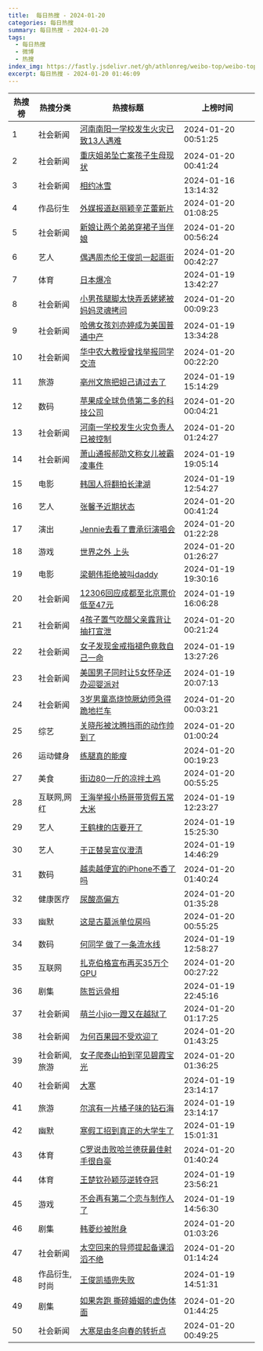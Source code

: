 ```yaml
---
title:  每日热搜 - 2024-01-20
categories: 每日热搜
summary: 每日热搜 - 2024-01-20
tags:
  - 每日热搜
  - 微博
  - 热搜
index_img: https://fastly.jsdelivr.net/gh/athlonreg/weibo-top/weibo-top.jpeg
excerpt: 每日热搜 - 2024-01-20 01:46:09
---
```


| 热搜榜 | 热搜分类 | 热搜标题 | 上榜时间 |
| --- | --- | --- | --- |
| 1 | 社会新闻 | [河南南阳一学校发生火灾已致13人遇难](https://s.weibo.com/weibo%3Fq%3D%2523%E6%B2%B3%E5%8D%97%E5%8D%97%E9%98%B3%E4%B8%80%E5%AD%A6%E6%A0%A1%E5%8F%91%E7%94%9F%E7%81%AB%E7%81%BE%E5%B7%B2%E8%87%B413%E4%BA%BA%E9%81%87%E9%9A%BE%2523) | 2024-01-20 00:51:25 | 
| 2 | 社会新闻 | [重庆姐弟坠亡案孩子生母现状](https://s.weibo.com/weibo%3Fq%3D%2523%E9%87%8D%E5%BA%86%E5%A7%90%E5%BC%9F%E5%9D%A0%E4%BA%A1%E6%A1%88%E5%AD%A9%E5%AD%90%E7%94%9F%E6%AF%8D%E7%8E%B0%E7%8A%B6%2523) | 2024-01-20 00:41:24 | 
| 3 | 社会新闻 | [相约冰雪](https://s.weibo.com/weibo%3Fq%3D%2523%E7%9B%B8%E7%BA%A6%E5%86%B0%E9%9B%AA%2523) | 2024-01-16 13:14:32 | 
| 4 | 作品衍生 | [外媒报道赵丽颖辛芷蕾新片](https://s.weibo.com/weibo%3Fq%3D%2523%E5%A4%96%E5%AA%92%E6%8A%A5%E9%81%93%E8%B5%B5%E4%B8%BD%E9%A2%96%E8%BE%9B%E8%8A%B7%E8%95%BE%E6%96%B0%E7%89%87%2523) | 2024-01-20 01:08:25 | 
| 5 | 社会新闻 | [新娘让两个弟弟穿裙子当伴娘](https://s.weibo.com/weibo%3Fq%3D%2523%E6%96%B0%E5%A8%98%E8%AE%A9%E4%B8%A4%E4%B8%AA%E5%BC%9F%E5%BC%9F%E7%A9%BF%E8%A3%99%E5%AD%90%E5%BD%93%E4%BC%B4%E5%A8%98%2523) | 2024-01-20 00:56:24 | 
| 6 | 艺人 | [偶遇周杰伦王俊凯一起逛街](https://s.weibo.com/weibo%3Fq%3D%2523%E5%81%B6%E9%81%87%E5%91%A8%E6%9D%B0%E4%BC%A6%E7%8E%8B%E4%BF%8A%E5%87%AF%E4%B8%80%E8%B5%B7%E9%80%9B%E8%A1%97%2523) | 2024-01-20 00:42:27 | 
| 7 | 体育 | [日本爆冷](https://s.weibo.com/weibo%3Fq%3D%2523%E6%97%A5%E6%9C%AC%E7%88%86%E5%86%B7%2523) | 2024-01-19 13:42:27 | 
| 8 | 社会新闻 | [小男孩腿脚太快弄丢姥姥被妈妈灵魂拷问](https://s.weibo.com/weibo%3Fq%3D%2523%E5%B0%8F%E7%94%B7%E5%AD%A9%E8%85%BF%E8%84%9A%E5%A4%AA%E5%BF%AB%E5%BC%84%E4%B8%A2%E5%A7%A5%E5%A7%A5%E8%A2%AB%E5%A6%88%E5%A6%88%E7%81%B5%E9%AD%82%E6%8B%B7%E9%97%AE%2523) | 2024-01-20 00:09:23 | 
| 9 | 社会新闻 | [哈佛女孩刘亦婷成为美国普通中产](https://s.weibo.com/weibo%3Fq%3D%2523%E5%93%88%E4%BD%9B%E5%A5%B3%E5%AD%A9%E5%88%98%E4%BA%A6%E5%A9%B7%E6%88%90%E4%B8%BA%E7%BE%8E%E5%9B%BD%E6%99%AE%E9%80%9A%E4%B8%AD%E4%BA%A7%2523) | 2024-01-19 13:34:28 | 
| 10 | 社会新闻 | [华中农大教授曾找举报同学交流](https://s.weibo.com/weibo%3Fq%3D%2523%E5%8D%8E%E4%B8%AD%E5%86%9C%E5%A4%A7%E6%95%99%E6%8E%88%E6%9B%BE%E6%89%BE%E4%B8%BE%E6%8A%A5%E5%90%8C%E5%AD%A6%E4%BA%A4%E6%B5%81%2523) | 2024-01-20 00:22:20 | 
| 11 | 旅游 | [亳州文旅把妲己请过去了](https://s.weibo.com/weibo%3Fq%3D%2523%E4%BA%B3%E5%B7%9E%E6%96%87%E6%97%85%E6%8A%8A%E5%A6%B2%E5%B7%B1%E8%AF%B7%E8%BF%87%E5%8E%BB%E4%BA%86%2523) | 2024-01-19 15:14:29 | 
| 12 | 数码 | [苹果成全球负债第二多的科技公司](https://s.weibo.com/weibo%3Fq%3D%2523%E8%8B%B9%E6%9E%9C%E6%88%90%E5%85%A8%E7%90%83%E8%B4%9F%E5%80%BA%E7%AC%AC%E4%BA%8C%E5%A4%9A%E7%9A%84%E7%A7%91%E6%8A%80%E5%85%AC%E5%8F%B8%2523) | 2024-01-20 00:04:21 | 
| 13 | 社会新闻 | [河南一学校发生火灾负责人已被控制](https://s.weibo.com/weibo%3Fq%3D%2523%E6%B2%B3%E5%8D%97%E4%B8%80%E5%AD%A6%E6%A0%A1%E5%8F%91%E7%94%9F%E7%81%AB%E7%81%BE%E8%B4%9F%E8%B4%A3%E4%BA%BA%E5%B7%B2%E8%A2%AB%E6%8E%A7%E5%88%B6%2523) | 2024-01-20 01:24:27 | 
| 14 | 社会新闻 | [萧山通报郝劭文称女儿被霸凌事件](https://s.weibo.com/weibo%3Fq%3D%2523%E8%90%A7%E5%B1%B1%E9%80%9A%E6%8A%A5%E9%83%9D%E5%8A%AD%E6%96%87%E7%A7%B0%E5%A5%B3%E5%84%BF%E8%A2%AB%E9%9C%B8%E5%87%8C%E4%BA%8B%E4%BB%B6%2523) | 2024-01-19 19:05:14 | 
| 15 | 电影 | [韩国人将翻拍长津湖](https://s.weibo.com/weibo%3Fq%3D%2523%E9%9F%A9%E5%9B%BD%E4%BA%BA%E5%B0%86%E7%BF%BB%E6%8B%8D%E9%95%BF%E6%B4%A5%E6%B9%96%2523) | 2024-01-19 12:54:27 | 
| 16 | 艺人 | [张馨予近期状态](https://s.weibo.com/weibo%3Fq%3D%2523%E5%BC%A0%E9%A6%A8%E4%BA%88%E8%BF%91%E6%9C%9F%E7%8A%B6%E6%80%81%2523) | 2024-01-20 00:41:24 | 
| 17 | 演出 | [Jennie去看了曹承衍演唱会](https://s.weibo.com/weibo%3Fq%3D%2523Jennie%E5%8E%BB%E7%9C%8B%E4%BA%86%E6%9B%B9%E6%89%BF%E8%A1%8D%E6%BC%94%E5%94%B1%E4%BC%9A%2523) | 2024-01-20 01:22:28 | 
| 18 | 游戏 | [世界之外 上头](https://s.weibo.com/weibo%3Fq%3D%2523%E4%B8%96%E7%95%8C%E4%B9%8B%E5%A4%96%20%E4%B8%8A%E5%A4%B4%2523) | 2024-01-20 01:26:27 | 
| 19 | 电影 | [梁朝伟拒绝被叫daddy](https://s.weibo.com/weibo%3Fq%3D%2523%E6%A2%81%E6%9C%9D%E4%BC%9F%E6%8B%92%E7%BB%9D%E8%A2%AB%E5%8F%ABdaddy%2523) | 2024-01-19 19:30:16 | 
| 20 | 社会新闻 | [12306回应成都至北京票价低至47元](https://s.weibo.com/weibo%3Fq%3D%252312306%E5%9B%9E%E5%BA%94%E6%88%90%E9%83%BD%E8%87%B3%E5%8C%97%E4%BA%AC%E7%A5%A8%E4%BB%B7%E4%BD%8E%E8%87%B347%E5%85%83%2523) | 2024-01-19 16:06:28 | 
| 21 | 社会新闻 | [4孩子置气吃醋父亲露背让抽打宣泄](https://s.weibo.com/weibo%3Fq%3D%25234%E5%AD%A9%E5%AD%90%E7%BD%AE%E6%B0%94%E5%90%83%E9%86%8B%E7%88%B6%E4%BA%B2%E9%9C%B2%E8%83%8C%E8%AE%A9%E6%8A%BD%E6%89%93%E5%AE%A3%E6%B3%84%2523) | 2024-01-20 00:21:24 | 
| 22 | 社会新闻 | [女子发现金戒指褪色竟救自己一命](https://s.weibo.com/weibo%3Fq%3D%2523%E5%A5%B3%E5%AD%90%E5%8F%91%E7%8E%B0%E9%87%91%E6%88%92%E6%8C%87%E8%A4%AA%E8%89%B2%E7%AB%9F%E6%95%91%E8%87%AA%E5%B7%B1%E4%B8%80%E5%91%BD%2523) | 2024-01-19 13:27:26 | 
| 23 | 社会新闻 | [美国男子同时让5女怀孕还办迎婴派对](https://s.weibo.com/weibo%3Fq%3D%2523%E7%BE%8E%E5%9B%BD%E7%94%B7%E5%AD%90%E5%90%8C%E6%97%B6%E8%AE%A95%E5%A5%B3%E6%80%80%E5%AD%95%E8%BF%98%E5%8A%9E%E8%BF%8E%E5%A9%B4%E6%B4%BE%E5%AF%B9%2523) | 2024-01-19 20:07:13 | 
| 24 | 社会新闻 | [3岁男童高烧惊厥幼师急得跪地拦车](https://s.weibo.com/weibo%3Fq%3D%25233%E5%B2%81%E7%94%B7%E7%AB%A5%E9%AB%98%E7%83%A7%E6%83%8A%E5%8E%A5%E5%B9%BC%E5%B8%88%E6%80%A5%E5%BE%97%E8%B7%AA%E5%9C%B0%E6%8B%A6%E8%BD%A6%2523) | 2024-01-20 00:03:21 | 
| 25 | 综艺 | [关晓彤被沈腾挡雨的动作帅到了](https://s.weibo.com/weibo%3Fq%3D%2523%E5%85%B3%E6%99%93%E5%BD%A4%E8%A2%AB%E6%B2%88%E8%85%BE%E6%8C%A1%E9%9B%A8%E7%9A%84%E5%8A%A8%E4%BD%9C%E5%B8%85%E5%88%B0%E4%BA%86%2523) | 2024-01-20 01:00:24 | 
| 26 | 运动健身 | [练腿真的能瘦](https://s.weibo.com/weibo%3Fq%3D%2523%E7%BB%83%E8%85%BF%E7%9C%9F%E7%9A%84%E8%83%BD%E7%98%A6%2523) | 2024-01-20 00:19:23 | 
| 27 | 美食 | [街边80一斤的凉拌土鸡](https://s.weibo.com/weibo%3Fq%3D%2523%E8%A1%97%E8%BE%B980%E4%B8%80%E6%96%A4%E7%9A%84%E5%87%89%E6%8B%8C%E5%9C%9F%E9%B8%A1%2523) | 2024-01-20 00:55:25 | 
| 28 | 互联网,网红 | [王海举报小杨哥带货假五常大米](https://s.weibo.com/weibo%3Fq%3D%2523%E7%8E%8B%E6%B5%B7%E4%B8%BE%E6%8A%A5%E5%B0%8F%E6%9D%A8%E5%93%A5%E5%B8%A6%E8%B4%A7%E5%81%87%E4%BA%94%E5%B8%B8%E5%A4%A7%E7%B1%B3%2523) | 2024-01-19 12:23:27 | 
| 29 | 艺人 | [王鹤棣的店要开了](https://s.weibo.com/weibo%3Fq%3D%2523%E7%8E%8B%E9%B9%A4%E6%A3%A3%E7%9A%84%E5%BA%97%E8%A6%81%E5%BC%80%E4%BA%86%2523) | 2024-01-19 15:25:30 | 
| 30 | 艺人 | [于正替吴宣仪澄清](https://s.weibo.com/weibo%3Fq%3D%2523%E4%BA%8E%E6%AD%A3%E6%9B%BF%E5%90%B4%E5%AE%A3%E4%BB%AA%E6%BE%84%E6%B8%85%2523) | 2024-01-19 14:46:29 | 
| 31 | 数码 | [越卖越便宜的iPhone不香了吗](https://s.weibo.com/weibo%3Fq%3D%2523%E8%B6%8A%E5%8D%96%E8%B6%8A%E4%BE%BF%E5%AE%9C%E7%9A%84iPhone%E4%B8%8D%E9%A6%99%E4%BA%86%E5%90%97%2523) | 2024-01-20 01:40:24 | 
| 32 | 健康医疗 | [尿酸高偏方](https://s.weibo.com/weibo%3Fq%3D%2523%E5%B0%BF%E9%85%B8%E9%AB%98%E5%81%8F%E6%96%B9%2523) | 2024-01-20 01:35:28 | 
| 33 | 幽默 | [这是古墓派单位房吗](https://s.weibo.com/weibo%3Fq%3D%2523%E8%BF%99%E6%98%AF%E5%8F%A4%E5%A2%93%E6%B4%BE%E5%8D%95%E4%BD%8D%E6%88%BF%E5%90%97%2523) | 2024-01-20 00:55:25 | 
| 34 | 数码 | [何同学 做了一条流水线](https://s.weibo.com/weibo%3Fq%3D%2523%E4%BD%95%E5%90%8C%E5%AD%A6%20%E5%81%9A%E4%BA%86%E4%B8%80%E6%9D%A1%E6%B5%81%E6%B0%B4%E7%BA%BF%2523) | 2024-01-19 12:58:27 | 
| 35 | 互联网 | [扎克伯格宣布再买35万个GPU](https://s.weibo.com/weibo%3Fq%3D%2523%E6%89%8E%E5%85%8B%E4%BC%AF%E6%A0%BC%E5%AE%A3%E5%B8%83%E5%86%8D%E4%B9%B035%E4%B8%87%E4%B8%AAGPU%2523) | 2024-01-20 00:27:22 | 
| 36 | 剧集 | [陈哲远骨相](https://s.weibo.com/weibo%3Fq%3D%2523%E9%99%88%E5%93%B2%E8%BF%9C%E9%AA%A8%E7%9B%B8%2523) | 2024-01-19 22:45:16 | 
| 37 | 社会新闻 | [萌兰小jio一蹬又在越狱了](https://s.weibo.com/weibo%3Fq%3D%2523%E8%90%8C%E5%85%B0%E5%B0%8Fjio%E4%B8%80%E8%B9%AC%E5%8F%88%E5%9C%A8%E8%B6%8A%E7%8B%B1%E4%BA%86%2523) | 2024-01-20 01:17:25 | 
| 38 | 社会新闻 | [为何百果园不受欢迎了](https://s.weibo.com/weibo%3Fq%3D%2523%E4%B8%BA%E4%BD%95%E7%99%BE%E6%9E%9C%E5%9B%AD%E4%B8%8D%E5%8F%97%E6%AC%A2%E8%BF%8E%E4%BA%86%2523) | 2024-01-20 01:43:25 | 
| 39 | 社会新闻,旅游 | [女子爬泰山拍到罕见碧霞宝光](https://s.weibo.com/weibo%3Fq%3D%2523%E5%A5%B3%E5%AD%90%E7%88%AC%E6%B3%B0%E5%B1%B1%E6%8B%8D%E5%88%B0%E7%BD%95%E8%A7%81%E7%A2%A7%E9%9C%9E%E5%AE%9D%E5%85%89%2523) | 2024-01-20 01:36:25 | 
| 40 | 社会新闻 | [大寒](https://s.weibo.com/weibo%3Fq%3D%2523%E5%A4%A7%E5%AF%92%2523) | 2024-01-19 23:14:17 | 
| 41 | 旅游 | [尔滨有一片橘子味的钻石海](https://s.weibo.com/weibo%3Fq%3D%2523%E5%B0%94%E6%BB%A8%E6%9C%89%E4%B8%80%E7%89%87%E6%A9%98%E5%AD%90%E5%91%B3%E7%9A%84%E9%92%BB%E7%9F%B3%E6%B5%B7%2523) | 2024-01-19 23:14:17 | 
| 42 | 幽默 | [寒假工招到真正的大学生了](https://s.weibo.com/weibo%3Fq%3D%2523%E5%AF%92%E5%81%87%E5%B7%A5%E6%8B%9B%E5%88%B0%E7%9C%9F%E6%AD%A3%E7%9A%84%E5%A4%A7%E5%AD%A6%E7%94%9F%E4%BA%86%2523) | 2024-01-19 15:01:31 | 
| 43 | 体育 | [C罗说击败哈兰德获最佳射手很自豪](https://s.weibo.com/weibo%3Fq%3D%2523C%E7%BD%97%E8%AF%B4%E5%87%BB%E8%B4%A5%E5%93%88%E5%85%B0%E5%BE%B7%E8%8E%B7%E6%9C%80%E4%BD%B3%E5%B0%84%E6%89%8B%E5%BE%88%E8%87%AA%E8%B1%AA%2523) | 2024-01-20 01:40:24 | 
| 44 | 体育 | [王楚钦孙颖莎逆转夺冠](https://s.weibo.com/weibo%3Fq%3D%2523%E7%8E%8B%E6%A5%9A%E9%92%A6%E5%AD%99%E9%A2%96%E8%8E%8E%E9%80%86%E8%BD%AC%E5%A4%BA%E5%86%A0%2523) | 2024-01-19 23:56:21 | 
| 45 | 游戏 | [不会再有第二个恋与制作人了](https://s.weibo.com/weibo%3Fq%3D%2523%E4%B8%8D%E4%BC%9A%E5%86%8D%E6%9C%89%E7%AC%AC%E4%BA%8C%E4%B8%AA%E6%81%8B%E4%B8%8E%E5%88%B6%E4%BD%9C%E4%BA%BA%E4%BA%86%2523) | 2024-01-19 14:56:30 | 
| 46 | 剧集 | [韩菱纱被附身](https://s.weibo.com/weibo%3Fq%3D%2523%E9%9F%A9%E8%8F%B1%E7%BA%B1%E8%A2%AB%E9%99%84%E8%BA%AB%2523) | 2024-01-20 01:03:26 | 
| 47 | 社会新闻 | [太空回来的导师提起备课滔滔不绝](https://s.weibo.com/weibo%3Fq%3D%2523%E5%A4%AA%E7%A9%BA%E5%9B%9E%E6%9D%A5%E7%9A%84%E5%AF%BC%E5%B8%88%E6%8F%90%E8%B5%B7%E5%A4%87%E8%AF%BE%E6%BB%94%E6%BB%94%E4%B8%8D%E7%BB%9D%2523) | 2024-01-20 01:14:24 | 
| 48 | 作品衍生,时尚 | [王俊凯插兜失败](https://s.weibo.com/weibo%3Fq%3D%2523%E7%8E%8B%E4%BF%8A%E5%87%AF%E6%8F%92%E5%85%9C%E5%A4%B1%E8%B4%A5%2523) | 2024-01-19 14:51:31 | 
| 49 | 剧集 | [如果奔跑 撕碎婚姻的虚伪体面](https://s.weibo.com/weibo%3Fq%3D%2523%E5%A6%82%E6%9E%9C%E5%A5%94%E8%B7%91%20%E6%92%95%E7%A2%8E%E5%A9%9A%E5%A7%BB%E7%9A%84%E8%99%9A%E4%BC%AA%E4%BD%93%E9%9D%A2%2523) | 2024-01-20 01:44:25 | 
| 50 | 社会新闻 | [大寒是由冬向春的转折点](https://s.weibo.com/weibo%3Fq%3D%2523%E5%A4%A7%E5%AF%92%E6%98%AF%E7%94%B1%E5%86%AC%E5%90%91%E6%98%A5%E7%9A%84%E8%BD%AC%E6%8A%98%E7%82%B9%2523) | 2024-01-20 00:49:25 | 
